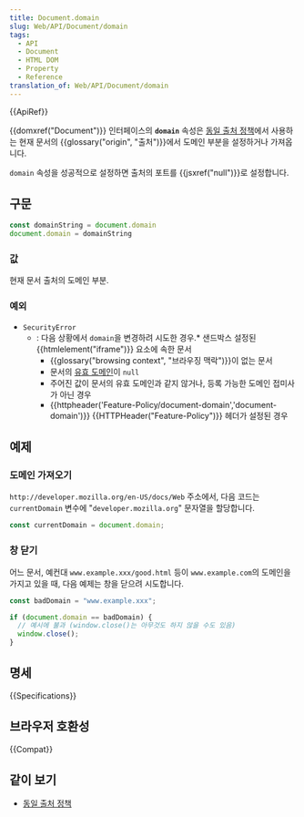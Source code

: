```yaml
---
title: Document.domain
slug: Web/API/Document/domain
tags:
  - API
  - Document
  - HTML DOM
  - Property
  - Reference
translation_of: Web/API/Document/domain
---
```

{{ApiRef}}

{{domxref("Document")}} 인터페이스의 **`domain`** 속성은 [동일 출처 정책](/ko/docs/Web/Security/Same-origin_policy)에서 사용하는 현재 문서의 {{glossary("origin", "출처")}}에서 도메인 부분을 설정하거나 가져옵니다.

`domain` 속성을 성공적으로 설정하면 출처의 포트를 {{jsxref("null")}}로 설정합니다.

## 구문

```js
const domainString = document.domain
document.domain = domainString
```

### 값

현재 문서 출처의 도메인 부분.

### 예외

- `SecurityError`
  - : 다음 상황에서 `domain`을 변경하려 시도한 경우.\* 샌드박스 설정된 {{htmlelement("iframe")}} 요소에 속한 문서
    - {{glossary("browsing context", "브라우징 맥락")}}이 없는 문서
    - 문서의 [유효 도메인](https://html.spec.whatwg.org/multipage/origin.html#concept-origin-effective-domain)이 `null`
    - 주어진 값이 문서의 유효 도메인과 같지 않거나, 등록 가능한 도메인 접미사가 아닌 경우
    - {{httpheader('Feature-Policy/document-domain','document-domain')}} {{HTTPHeader("Feature-Policy")}} 헤더가 설정된 경우

## 예제

### 도메인 가져오기

`http://developer.mozilla.org/en-US/docs/Web` 주소에서, 다음 코드는 `currentDomain` 변수에 "`developer.mozilla.org`" 문자열을 할당합니다.

```js
const currentDomain = document.domain;
```

### 창 닫기

어느 문서, 예컨대 `www.example.xxx/good.html` 등이 `www.example.com`의 도메인을 가지고 있을 때, 다음 예제는 창을 닫으려 시도합니다.

```js
const badDomain = "www.example.xxx";

if (document.domain == badDomain) {
  // 예시에 불과 (window.close()는 아무것도 하지 않을 수도 있음)
  window.close();
}
```

## 명세

{{Specifications}}

## 브라우저 호환성

{{Compat}}

## 같이 보기

- [동일 출처 정책](/ko/docs/Web/Security/Same-origin_policy)
